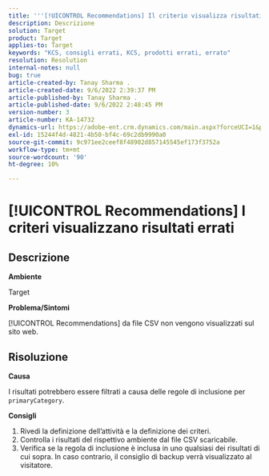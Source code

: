 ```yaml
---
title: '''[!UICONTROL Recommendations] Il criterio visualizza risultati non corretti"'
description: Descrizione
solution: Target
product: Target
applies-to: Target
keywords: "KCS, consigli errati, KCS, prodotti errati, errato"
resolution: Resolution
internal-notes: null
bug: true
article-created-by: Tanay Sharma .
article-created-date: 9/6/2022 2:39:37 PM
article-published-by: Tanay Sharma .
article-published-date: 9/6/2022 2:48:45 PM
version-number: 3
article-number: KA-14732
dynamics-url: https://adobe-ent.crm.dynamics.com/main.aspx?forceUCI=1&pagetype=entityrecord&etn=knowledgearticle&id=43ddcfba-f12d-ed11-9db1-002248086735
exl-id: 15244f4d-4821-4b50-bf4c-69c2db9990a0
source-git-commit: 9c971ee2ceef8f48902d857145545ef173f3752a
workflow-type: tm+mt
source-wordcount: '90'
ht-degree: 10%

---
```


# [!UICONTROL Recommendations] I criteri visualizzano risultati errati

## Descrizione


<b>Ambiente</b>

Target



<b>Problema/Sintomi</b>

[!UICONTROL Recommendations] da file CSV non vengono visualizzati sul sito web.


## Risoluzione


<b>Causa</b>

I risultati potrebbero essere filtrati a causa delle regole di inclusione per `primaryCategory`.



<b>Consigli</b>

1. Rivedi la definizione dell’attività e la definizione dei criteri.
2. Controlla i risultati del rispettivo ambiente dal file CSV scaricabile.
3. Verifica se la regola di inclusione è inclusa in uno qualsiasi dei risultati di cui sopra. In caso contrario, il consiglio di backup verrà visualizzato al visitatore.
